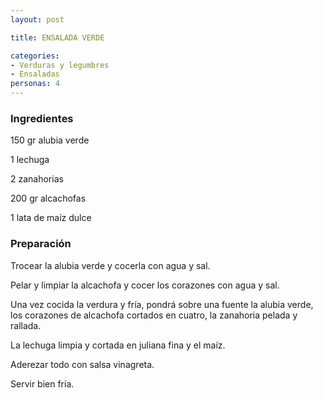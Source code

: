 ```yaml
---
layout: post

title: ENSALADA VERDE

categories:
- Verduras y legumbres
- Ensaladas
personas: 4 
---
```

<h3>Ingredientes</h3>
150 gr alubia verde

1 lechuga

2 zanahorias

200 gr alcachofas

1 lata de maíz dulce

<h3>Preparación</h3>
Trocear la alubia verde y cocerla con agua y sal.

Pelar y limpiar la alcachofa y cocer los corazones con agua y sal.

Una vez cocida la verdura y fría, pondrá sobre una fuente la alubia verde, los corazones de alcachofa cortados en cuatro, la zanahoria pelada y rallada.

La lechuga limpia y cortada en juliana fina y el maíz.

Aderezar todo con salsa vinagreta.

Servir bien fría.